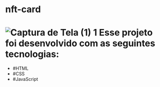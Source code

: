 # nft-card
![Captura de Tela (1) 1](https://user-images.githubusercontent.com/86008369/186981145-bb15c47e-4d7d-4be7-a274-b20a80fc87b3.png)
Esse projeto foi desenvolvido com as seguintes tecnologias:
=================
<!--ts-->
   * #HTML
   * #CSS
   * #JavaScript
<!--te-->
